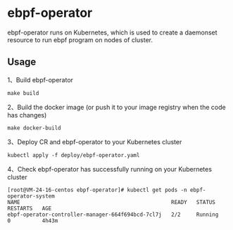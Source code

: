 # ebpf-operator
ebpf-operator runs on Kubernetes, which is used to create a daemonset resource to run ebpf program on nodes of cluster.

## Usage
1、Build ebpf-operator

```console
make build
```

2、Build the docker image (or push it to your image registry when the code has changes)

```console
make docker-build
```

3、Deploy CR and ebpf-operator to your Kubernetes cluster

```console
kubectl apply -f deploy/ebpf-operator.yaml
``` 

4、Check ebpf-operator has successfully running on your Kubernetes cluster

```console
[root@VM-24-16-centos ebpf-operator]# kubectl get pods -n ebpf-operator-system
NAME                                                READY   STATUS    RESTARTS   AGE
ebpf-operator-controller-manager-664f694bcd-7cl7j   2/2     Running   0          4h43m
```
